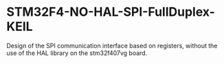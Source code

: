 # STM32F4-NO-HAL-SPI-FullDuplex-KEIL
Design of the SPI communication interface based on registers, without the use of the HAL library on the stm32f407vg board.
